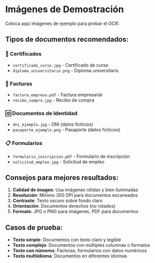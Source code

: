 # Imágenes de Demostración

Coloca aquí imágenes de ejemplo para probar el OCR:

## Tipos de documentos recomendados:

### 📜 Certificados
- `certificado_curso.jpg` - Certificado de curso
- `diploma_universitario.png` - Diploma universitario

### 🧾 Facturas
- `factura_empresa.pdf` - Factura empresarial
- `recibo_compra.jpg` - Recibo de compra

### 🆔 Documentos de Identidad
- `dni_ejemplo.jpg` - DNI (datos ficticios)
- `pasaporte_ejemplo.png` - Pasaporte (datos ficticios)

### 📋 Formularios
- `formulario_inscripcion.pdf` - Formulario de inscripción
- `solicitud_empleo.jpg` - Solicitud de empleo

## Consejos para mejores resultados:

1. **Calidad de imagen**: Usa imágenes nítidas y bien iluminadas
2. **Resolución**: Mínimo 300 DPI para documentos escaneados
3. **Contraste**: Texto oscuro sobre fondo claro
4. **Orientación**: Documentos derechos (no rotados)
5. **Formato**: JPG o PNG para imágenes, PDF para documentos

## Casos de prueba:

- **Texto simple**: Documentos con texto claro y legible
- **Texto complejo**: Documentos con múltiples columnas o formatos
- **Texto con números**: Facturas, formularios con datos numéricos
- **Texto multiidioma**: Documentos en diferentes idiomas